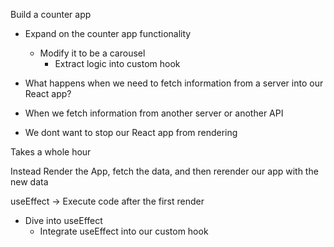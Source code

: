 Build a counter app
- Expand on the counter app functionality
    - Modify it to be a carousel
        - Extract logic into custom hook


- What happens when we need to fetch information from a server into our React app?

- When we fetch information from another server or another API
- We dont want to stop our React app from rendering
<!-- Fetching Data -->
Takes a whole hour
<!-- Rendering App & Data -->

Instead
Render the App, fetch the data, and then rerender our app with the new data

useEffect -> Execute code after the first render

- Dive into useEffect
    - Integrate useEffect into our custom hook